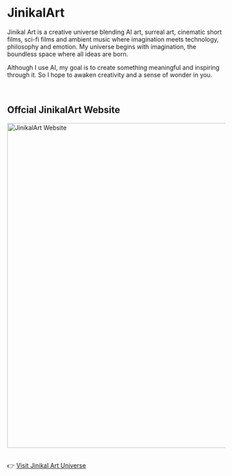 # JinikalArt

Jinikal Art is a creative universe blending AI art, surreal art, cinematic short films, sci-fi films and ambient music where imagination meets technology, philosophy and emotion. My universe begins with imagination, the boundless space where all ideas are born.

Although I use AI, my goal is to create something meaningful and inspiring through it. So I hope to awaken creativity and a sense of wonder in you.

<br>

## Offcial JinikalArt Website

<img src="https://github.com/user-attachments/assets/d9bb7673-acce-4914-ac63-37f6bfb80ff3" alt="JinikalArt Website" width="750" />

<br> 👉 [Visit Jinikal Art Universe](https://jinikalart.com)
